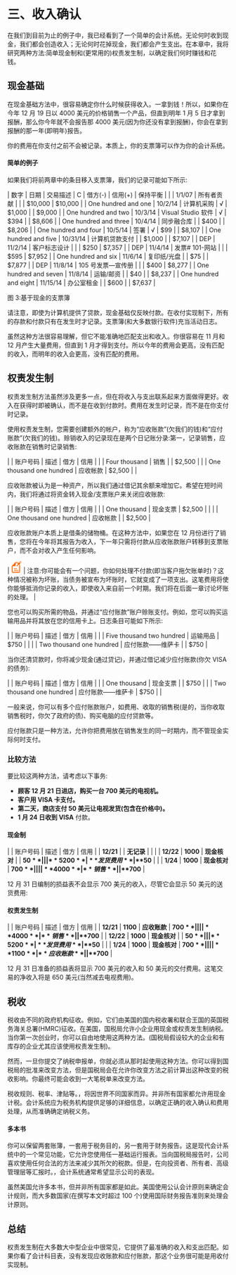 # 三、收入确认

在我们到目前为止的例子中，我已经看到了一个简单的会计系统。无论何时收到现金，我们都会创造收入；无论何时花掉现金，我们都会产生支出。在本章中，我将研究两种方法:简单现金制和(更常用的)权责发生制，以确定我们何时赚钱和花钱。

## 现金基础

在现金基础方法中，很容易确定你什么时候获得收入。一拿到钱！所以，如果你在今年 12 月 19 日以 4000 美元的价格销售一个产品，但直到明年 1 月 5 日才拿到报酬，那么你今年就不会报告那 4000 美元(因为你还没有拿到报酬)，你会在拿到报酬的那一年(即明年)报告。

你的费用在你支付之前不会被记录。本质上，你的支票簿可以作为你的会计系统。

#### 简单的例子

如果我们将前两章中的条目移入支票簿，我们的记录可能如下所示:

| 数字 | 日期 | 交易描述 | C | 借方(-) | 信用(+) | 保持平衡 |
|  | 1/1/07 | 所有者贡献 |  |  | $10,000 | $10,000 |
| One hundred and one | 10/2/14 | 计算机采购 | √ | $1,000 |  | $9,000 |
| One hundred and two | 10/3/14 | Visual Studio 软件 | √ | $394 |  | $8,606 |
| One hundred and three | 10/4/14 | 同步融合库 |  | $400 |  | $8,206 |
| One hundred and four | 10/5/14 | 签署 | √ | $99 |  | $8,107 |
| One hundred and five | 10/31/14 | 计算机贷款支付 |  | $1,000 |  | $7,107 |
| DEP | 11/2/14 | 客户标志设计 |  |  | $250 | $7,357 |
| DEP | 11/4/14 | 发票# 101-网站 |  |  | $595 | $7,952 |
| One hundred and six | 11/6/14 | 复印纸/光盘 |  | $75 |  | $7,877 |
| DEP | 11/8/14 | 105 号发票—宣传册 |  |  | $400 | $8,277 |
| One hundred and seven | 11/8/14 | 运输/邮资 |  | $40 |  | $8,237 |
| One hundred and eight | 11/15/14 | 办公室租金 |  | $600 |  | $7,637 |

图 3:基于现金的支票簿

请注意，即使为计算机提供了贷款，现金基础仅反映付款。在收付实现制下，所有的存款和付款只有在发生时才记录。支票簿(和大多数银行软件)充当活动日志。

虽然这种方法很容易理解，但它不能准确地匹配支出和收入。你很容易在 11 月和 12 月产生大量费用，但直到 1 月才得到支付。所以今年的费用会更高，没有匹配的收入，而明年的收入会更高，没有匹配的费用。

## 权责发生制

权责发生制方法虽然涉及更多一点，但在将收入与支出联系起来方面做得更好。收入在获得时即被确认，而不是在收到付款时。费用在发生时记录，而不是在你支付时记录。

使用权责发生制，您需要创建额外的帐户，称为“应收账款”(欠我们的钱)和“应付账款”(欠我们的钱)。赊销收入的记录现在是两个日记账分录:第一，记录销售，应收账款在销售时记录销售:

|  | 账户号码 | 描述 | 借方 | 信用 |
|  | Four thousand | 销售 |  | $2,500 |
|  | One thousand one hundred | 应收帐款 | $2,500 |  |

应收账款被认为是一种资产，所以我们通过借记其余额来增加它。希望在短时间内，我们将通过将资金转入现金/支票账户来关闭应收账款:

|  | 账户号码 | 描述 | 借方 | 信用 |
|  | One thousand | 现金支票 | $2,500 |  |
|  | One thousand one hundred | 应收帐款 |  | $2,500 |

应收账款账户本质上是借条的储物桶。在这种方法中，如果您在 12 月份进行了销售，您将在今年将其报告为收入，下一年只需将付款从应收账款账户转移到支票账户，而不会对收入产生任何影响。

| ![](img/note.png) | 注意:你可能会有一个问题，你如何处理不付款(即当客户拖欠账单时)？这种情况被称为坏账，当债务被宣布为坏账时，它就变成了一项支出。这笔费用将使你能够抵消你记录的收入，即使收入来自前一个时期。我们将在后面一章讨论坏账的处理。 |

您也可以购买所需的物品，并通过“应付账款”账户赊账支付。例如，您可以购买运输用品并将其放在您的信用卡上。日志条目可能如下所示:

|  | 账户号码 | 描述 | 借方 | 信用 |
|  | Five thousand two hundred | 运输用品 | $750 |  |
|  | Two thousand one hundred | 应付账款——维萨卡 |  | $750 |

当你还清贷款时，你将减少现金(通过贷记)，并通过借记减少应付账款(你欠 VISA 的债务):

|  | 账户号码 | 描述 | 借方 | 信用 |
|  | One thousand | 现金支票 |  | $750 |
|  | Two thousand one hundred | 应付账款——维萨卡 | $750 |  |

一般来说，你可以有多个应付账款账户，如费用、收取的销售税(是的，当你收取销售税时，你欠了政府的债)、购买电脑的应付贷款等。

应付账款只是一种方法，允许你把费用放在销售发生的同一时期内，而不管现金实际何时支付。

### 比较方法

要比较这两种方法，请考虑以下事务:

*   **顾客 12 月 21 日进店，购买一台 700 美元的电视机。**
*   **客户用 VISA 卡支付。**
*   **第二天，商店支付 50 美元让电视发货(包含在价格中)。**
*   **1 月 24 日收到 VISA** 付款。

#### 现金制

|  | 账户号码 | 描述 | 借方 | 信用 |
| **12/21** |  | **无记录** |  |  |
| **12/22** | **1000** | **现金核对** |  | **$50** |
|  | **5200** | **发货费用** | **$50** |  |
| **1/24** | **1000** | **现金核对** | **$700** |  |
|  | **4000** | **销售** |  | **$700** |

12 月 31 日编制的损益表不会显示 700 美元的收入，尽管它会显示 50 美元的送货费用:

#### 权责发生制

|  | 账户号码 | 描述 | 借方 | 信用 |
| **12/21** | **1100** | **应收账款** | **$700** |  |
|  | **4000** | **销售** |  | **$700** |
| **12/22** | **1000** | **现金核对** |  | **$50** |
|  | **5200** | **发货费用** | **$50** |  |
| **1/24** | **1000** | **现金核对** | **$700** |  |
|  | **1100** | **应收账款** |  | **$700** |

12 月 31 日准备的损益表将显示 700 美元的收入和 50 美元的交付费用。这笔交易的净收入将是 650 美元(当然减去电视费用)。

## 税收

税收由不同的政府机构征收。例如，它们由美国的国内税收署和联合王国的英国税务海关总署(HMRC)征收。在美国，国税局允许小企业用现金或权责发生制纳税。当你第一次创业时，你可以自由地使用这两种方法。(国税局假设较大的企业和有库存的企业尤其应该使用权责发生制)。

然而，一旦你提交了纳税申报单，你就必须从那时起使用这种方法。你可以得到国税局的批准来改变方法，但是国税局会在允许你改变方法之前计算出这种改变的税收影响。你最终可能会收到一大笔税单来改变方法。

税收规则、税率、津贴等。，将因世界不同国家而异。并非所有国家都允许用现金计税。会计系统应为税务机构提供足够的详细信息，以确定正确的收入确认和费用处理，从而准确确定纳税义务。

#### 多本书

你可以保留两套账簿，一套用于税务目的，另一套用于财务报告。这是现代会计系统中的一个常见功能，它允许您使用任一基础运行报表。当向国税局报告时，公司喜欢使用任何合法的方法来减少其所欠的税款。但是，在向投资者、所有者、高级管理层等汇报时。，会计系统通常希望显示公司的表现。

虽然美国允许多本书，但并非所有国家都是如此。美国使用公认会计原则来确定会计规则，而大多数国家(在撰写本文时超过 100 个)使用国际财务报告准则来处理会计原则。

## 总结

权责发生制在大多数大中型企业中很常见，它提供了最准确的收入和支出匹配。如果你看了会计科目表，没有发现应收账款和应付账款，那这个业务很可能是用收付实现制。